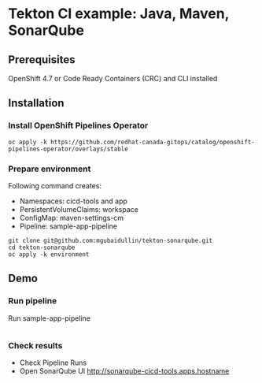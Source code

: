 # Tekton CI example: Java, Maven, SonarQube 

## Prerequisites
OpenShift 4.7 or Code Ready Containers (CRC) and CLI installed

## Installation
### Install OpenShift Pipelines Operator
```
oc apply -k https://github.com/redhat-canada-gitops/catalog/openshift-pipelines-operator/overlays/stable
```

### Prepare environment
Following command creates:
- Namespaces: cicd-tools and app
- PersistentVolumeClaims: workspace
- ConfigMap: maven-settings-cm
- Pipeline: sample-app-pipeline

```
git clone git@github.com:mgubaidullin/tekton-sonarqube.git
cd tekton-sonarqube
oc apply -k environment
```

## Demo
### Run pipeline
Run sample-app-pipeline
```
```
### Check results
 - Check Pipeline Runs
 - Open SonarQube UI http://sonarqube-cicd-tools.apps.hostname